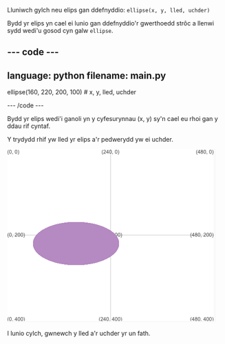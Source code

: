 
Lluniwch gylch neu elips gan ddefnyddio: `ellipse(x, y, lled, uchder)`

Bydd yr elips yn cael ei lunio gan ddefnyddio'r gwerthoedd strôc a llenwi sydd wedi'u gosod cyn galw `ellipse`.

--- code ---
---
language: python
filename: main.py
---

  ellipse(160, 220, 200, 100) # x, y, lled, uchder

--- /code ---

Bydd yr elips wedi'i ganoli yn y cyfesurynnau (x, y) sy'n cael eu rhoi gan y ddau rif cyntaf.

Y trydydd rhif yw lled yr elips a'r pedwerydd yw ei uchder.

![Yr ardal allbwn yn dangos elips wedi'i ganoli o amgylch x 160, y 220 gyda lled o 200 ac uchder o 100](images/example.png)

I lunio cylch, gwnewch y lled a'r uchder yr un fath.


